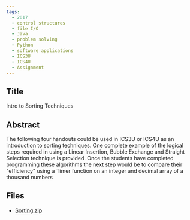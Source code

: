 ```yaml
---
tags:
  - 2017
  - control structures
  - file I/O
  - Java
  - problem solving
  - Python
  - software applications
  - ICS3U
  - ICS4U
  - Assignment
---
```

    
## Title

Intro to Sorting Techniques

## Abstract

The following four handouts could be used in ICS3U or ICS4U as an introduction to sorting techniques.  One complete example of the logical steps required in using a Linear Insertion, Bubble Exchange and Straight Selection technique is provided.  Once the students have completed programming these algorithms the next step would be to compare their "efficiency" using a Timer function on an integer and decimal array of a thousand numbers

## Files

- [Sorting.zip](resources/2017/Russ_Parker/Sorting.zip)
